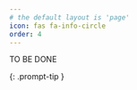 ```yaml
---
# the default layout is 'page'
icon: fas fa-info-circle
order: 4
---
```


TO BE DONE

{: .prompt-tip }
